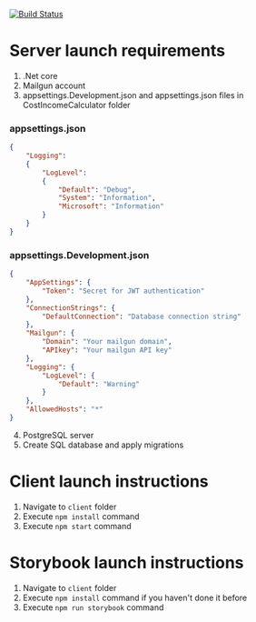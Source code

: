 [![Build Status](https://travis-ci.com/romakv4/CostIncome.svg?branch=develop)](https://travis-ci.com/romakv4/CostIncome)

# Server launch requirements
1. .Net core
2. Mailgun account
3. appsettings.Development.json and appsettings.json files in CostIncomeCalculator folder  

### appsettings.json
```JSON
{ 
    "Logging": 
    {
        "LogLevel": 
        { 
            "Default": "Debug", 
            "System": "Information", 
            "Microsoft": "Information" 
        } 
    }
}
```

### appsettings.Development.json
```JSON
{ 
    "AppSettings": { 
        "Token": "Secret for JWT authentication" 
    }, 
    "ConnectionStrings": { 
        "DefaultConnection": "Database connection string" 
    },
    "Mailgun": {
        "Domain": "Your mailgun domain",
        "APIkey": "Your mailgun API key"
    }, 
    "Logging": { 
        "LogLevel": { 
            "Default": "Warning" 
        } 
    }, 
    "AllowedHosts": "*"
}
```
4. PostgreSQL server
5. Create SQL database and apply migrations

# Client launch instructions
1. Navigate to `client` folder
2. Execute `npm install` command
3. Execute `npm start` command

# Storybook launch instructions
1. Navigate to `client` folder
2. Execute `npm install` command if you haven't done it before
3. Execute `npm run storybook` command